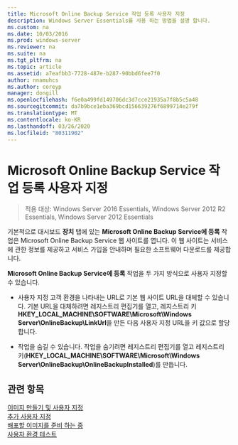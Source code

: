 ```yaml
---
title: Microsoft Online Backup Service 작업 등록 사용자 지정
description: Windows Server Essentials를 사용 하는 방법을 설명 합니다.
ms.custom: na
ms.date: 10/03/2016
ms.prod: windows-server
ms.reviewer: na
ms.suite: na
ms.tgt_pltfrm: na
ms.topic: article
ms.assetid: a7eafbb3-7728-487e-b287-90bbd6fee7f0
author: nnamuhcs
ms.author: coreyp
manager: dongill
ms.openlocfilehash: f6e0a499fd149706dc3d7cce21935a7f8b5c5a48
ms.sourcegitcommit: da7b9bce1eba369bcd156639276f6899714e279f
ms.translationtype: MT
ms.contentlocale: ko-KR
ms.lasthandoff: 03/26/2020
ms.locfileid: "80311902"
---
```

# <a name="customize-sign-up-for-microsoft-online-backup-service-task"></a>Microsoft Online Backup Service 작업 등록 사용자 지정

>적용 대상: Windows Server 2016 Essentials, Windows Server 2012 R2 Essentials, Windows Server 2012 Essentials

기본적으로 대시보드 **장치** 탭에 있는 **Microsoft Online Backup Service에 등록** 작업은 Microsoft Online Backup Service 웹 사이트를 엽니다. 이 웹 사이트는 서비스에 관한 정보를 제공하고 서비스 가입을 안내하며 필요한 소프트웨어 다운로드를 제공합니다.  
  
 **Microsoft Online Backup Service에 등록** 작업을 두 가지 방식으로 사용자 지정할 수 있습니다.  
  
-   사용자 지정 고객 환경을 나타내는 URL로 기본 웹 사이트 URL을 대체할 수 있습니다. 기본 URL을 대체하려면 레지스트리 편집기를 열고, 레지스트리 키 **HKEY_LOCAL_MACHINE\SOFTWARE\Microsoft\Windows Server\OnlineBackup\LinkUrl**을 만든 다음 사용자 지정 URL을 키 값으로 할당합니다.  
  
-   작업을 숨길 수 있습니다. 작업을 숨기려면 레지스트리 편집기를 열고 레지스트리 키(**HKEY_LOCAL_MACHINE\SOFTWARE\Microsoft\Windows Server\OnlineBackup\OnlineBackupInstalled**)를 만듭니다.  
  
## <a name="see-also"></a>관련 항목  
 [이미지  만들기 및 사용자 지정](Creating-and-Customizing-the-Image.md)  
 [추가 사용자 지정](Additional-Customizations.md)   
 [배포할 이미지를 준비 하는 중](Preparing-the-Image-for-Deployment.md)   
 [사용자 환경 테스트](Testing-the-Customer-Experience.md)